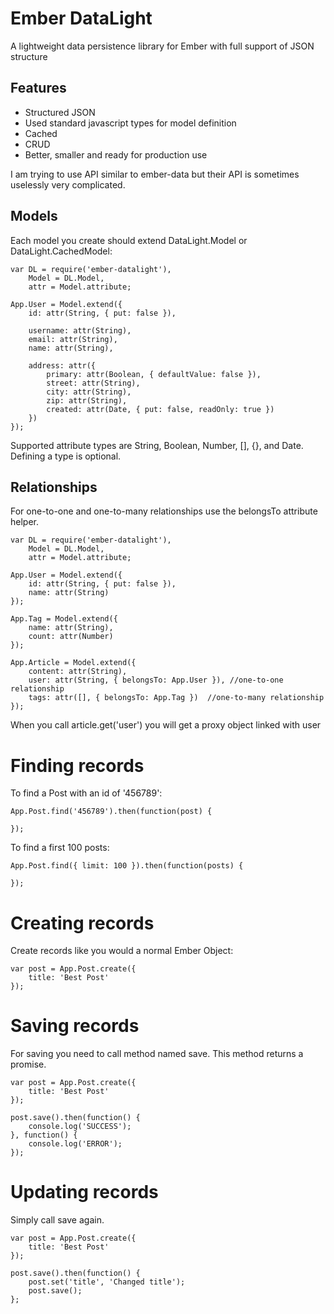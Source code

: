 Ember DataLight
===============

A lightweight data persistence library for Ember with full support of JSON structure


## Features

 * Structured JSON
 * Used standard javascript types for model definition
 * Cached
 * CRUD
 * Better, smaller and ready for production use

I am trying to use API similar to ember-data but their API is sometimes uselessly very complicated.

## Models

Each model you create should extend DataLight.Model or DataLight.CachedModel:

	var DL = require('ember-datalight'),
		Model = DL.Model,
		attr = Model.attribute;

	App.User = Model.extend({
		id: attr(String, { put: false }),

		username: attr(String),
		email: attr(String),
		name: attr(String),

		address: attr({
			primary: attr(Boolean, { defaultValue: false }),
			street: attr(String),
			city: attr(String),
			zip: attr(String),
			created: attr(Date, { put: false, readOnly: true })
		})
	});

Supported attribute types are String, Boolean, Number, [], {}, and Date. Defining a type is optional.


## Relationships

For one-to-one and one-to-many relationships use the belongsTo attribute helper.

	var DL = require('ember-datalight'),
		Model = DL.Model,
		attr = Model.attribute;

	App.User = Model.extend({
		id: attr(String, { put: false }),
		name: attr(String)
	});

	App.Tag = Model.extend({
		name: attr(String),
		count: attr(Number)
	});

	App.Article = Model.extend({
		content: attr(String),
		user: attr(String, { belongsTo: App.User }), //one-to-one relationship
		tags: attr([], { belongsTo: App.Tag })  //one-to-many relationship
	});

When you call article.get('user') you will get a proxy object linked with user

# Finding records

To find a Post with an id of '456789':

	App.Post.find('456789').then(function(post) {

	});

To find a first 100 posts:

	App.Post.find({ limit: 100 }).then(function(posts) {

	});


# Creating records

Create records like you would a normal Ember Object:

	var post = App.Post.create({
		title: 'Best Post'
	});

# Saving records

For saving you need to call method named save. This method returns a promise.

	var post = App.Post.create({ 
		title: 'Best Post' 
	});

	post.save().then(function() {
		console.log('SUCCESS');
	}, function() {
		console.log('ERROR');
	});

# Updating records

Simply call save again.

	var post = App.Post.create({ 
		title: 'Best Post' 
	});

	post.save().then(function() {
		post.set('title', 'Changed title');
		post.save();
	};
